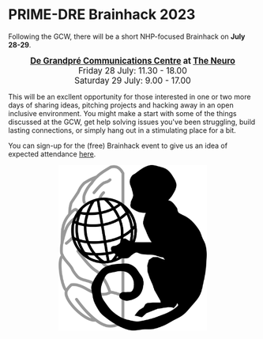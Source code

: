 # PRIME-DRE Brainhack 2023     
Following the GCW, there will be a short NHP-focused Brainhack on **July 28-29**.

<p align="center">
     <b><big><a href="https://www.mcgill.ca/neuro/about/contact/find-us/wayfinding">De Grandpré Communications Centre</a> at <a href="https://www.mcgill.ca/neuro/">The Neuro</a></big></b>
          <br>
          <big>Friday 28 July: 11.30 - 18.00 <br>       
          Saturday 29 July: 9.00 - 17.00 </big>
</p>
      
This will be an excllent opportunity for those interested in one or two more days of sharing ideas, pitching projects and hacking away in an open inclusive environment.
You might make a start with some of the things discussed at the GCW, get help solving issues you've been struggling, build lasting connections, or simply hang out in a stimulating place for a bit.     

You can sign-up for the (free) Brainhack event to give us an idea of expected attendance [here](https://forms.gle/aeG5hg7qSvxjbTZu5).      

<p align="center">
  <img width="300" src="https://github.com/PRIME-RE/prime-re.github.io/blob/master/images/brainhack.png?raw=true">
</p>

